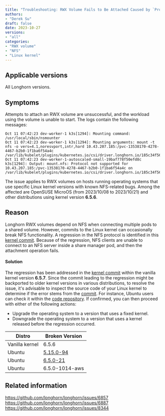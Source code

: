 ```yaml
---
title: "Troubleshooting: RWX Volume Fails to Be Attached Caused by `Protocol not supported`"
authors:
- "Derek Su"
draft: false
date: 2023-10-27
versions:
- "all"
categories:
- "RWX volume"
- "NFS"
- "Linux kernel"
---
```


## Applicable versions

All Longhorn versions.

## Symptoms

Attempts to attach an RWX volume are unsuccessful, and the workload using the volume is unable to start. The logs contain the following messages:
```
Oct 11 07:42:23 dev-worker-1 k3s[1294]: Mounting command: /usr/local/sbin/nsmounter
Oct 11 07:42:23 dev-worker-1 k3s[1294]: Mounting arguments: mount -t nfs -o vers=4.1,noresvport,intr,hard 10.43.207.185:/pvc-13538170-4278-4467-b2b0-1f1ba6f54a4c /var/lib/kubelet/plugins/kubernetes.io/csi/driver.longhorn.io/185c34f566c2eca6e8c7c6a2ede2094c076d7d25ddae286dc633eeef80551af0/globalmount
Oct 11 07:42:23 dev-worker-1-autoscaled-small-19baf778f50efd8c k3s[1294]: Output: mount.nfs: Protocol not supported for 10.43.207.185:/pvc-13538170-4278-4467-b2b0-1f1ba6f54a4c on /var/lib/kubelet/plugins/kubernetes.io/csi/driver.longhorn.io/185c34f566c2eca6e8c7c6a2ede2094c076d7d25ddae286dc633eeef80551af0/globalmount
```

The issue applies to RWX volumes on hosts running operating systems that use specific Linux kernel versions with known NFS-related bugs. Among the affected are OpenSUSE MicroOS (from 2023/10/08 to 2023/10/21) and other distributions using kernel version **6.5.6**.

## Reason

Longhorn RWX volumes depend on NFS when connecting multiple pods to a shared volume. However, commits to the Linux kernel can occasionally break NFS functionality. A regression in the NFS protocol is identified in this [kernel commit](https://github.com/torvalds/linux/commit/51d674a5e4889f1c8e223ac131cf218e1631e423). Because of the regression, NFS clients are unable to connect to an NFS server inside a share manager pod, and then the attachment operation fails.

#### Solution

The regression has been addressed in the [kernel commit](https://github.com/torvalds/linux/commit/379e4adfddd6a2f95a4f2029b8ddcbacf92b21f9) within the vanilla kernel version **6.5.7**. Since the commit leading to the regression might be backported to older kernel versions in various distributions, to resolve the issue, it's advisable to inspect the source code of your Linux kernel to determine if the error stems from the [commit](https://github.com/torvalds/linux/commit/51d674a5e4889f1c8e223ac131cf218e1631e423). For instance, Ubuntu users can check it within the [code repository](https://git.launchpad.net/~ubuntu-kernel/ubuntu/+source/linux/). If confirmed, you can then proceed with either of the following actions:

- Upgrade the operating system to a version that uses a fixed kernel.
- Downgrade the operating system to a version that uses a kernel released before the regression occurred.

| Distro         | Broken Version |
| -------------- | -------------- |
| Vanilla kernel | 6.5.6          |
| Ubuntu         | [5.15.0-94](https://git.launchpad.net/~ubuntu-kernel/ubuntu/+source/linux/+git/jammy/log/?h=Ubuntu-5.15.0-94.104) |
| Ubuntu         | [6.5.0-21](https://git.launchpad.net/~ubuntu-kernel/ubuntu/+source/linux/+git/jammy/tag/?h=Ubuntu-hwe-6.5-6.5.0-21.21_22.04.1) |
| Ubuntu         | 6.5.0-1014-aws |

## Related information

https://github.com/longhorn/longhorn/issues/6857  
https://github.com/longhorn/longhorn/issues/6887
https://github.com/longhorn/longhorn/issues/8344
